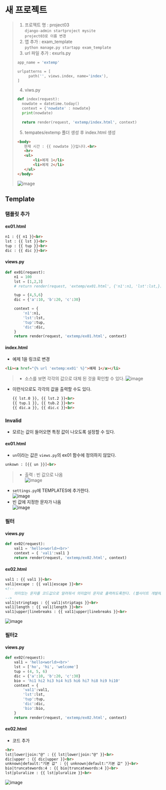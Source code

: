 # 새 프로젝트
> 1. 프로젝트 명 : project03  
    `django-admin startproject mysite`  
    `project03로 이름 변경`  
> 2. 앱 추가 : exam_template  
    `python manage.py startapp exam_template`  
> 3. url 파일 추가 : exurls.py
>   ```python
>   app_name = 'extemp'
>
>   urlpatterns = [
>        path('', views.index, name='index'),
>   ]
>   ```
> 4. viws.py
> ```python
> def index(request):
>   nowdate = datetime.today()
>   context = {'nowdate' : nowdate}
>   print(nowdate)
>   
>   return render(request, 'extemp/index.html', context)
> ```
> 5. tempates/extemp 폴더 생성 후 index.html 생성
>  ```html
> <body>
>     현재 시간 : {{ nowdate }}입니다.<br>
>     <hr>
>     <ul>
>         <li>예제 1</li>
>         <li>예제 2</li>
>     </ul>
> </body>
> ```
> ![image](https://user-images.githubusercontent.com/79209568/118917567-2303f300-b96c-11eb-8aa3-839e55a8a23e.png)

## Template
### 탬플릿 추가
#### ex01.html
```html
n1 : {{ n1 }}<br>
lst : {{ lst }}<br>
tup : {{ tup }}<br>
dic : {{ dic }}<br>
```
#### views.py
```python
def ex01(request):
    n1 = 100
    lst = [1,2,3]
    # return render(request, 'extemp/ex01.html', {'n1':n1, 'lst':lst,})

    tup = {4,5,6}
    dic = {'a':10, 'b':20, 'c':30}

    context = {
        'n1':n1,
        'lst':lst,
        'tup':tup,
        'dic':dic,
    }
    return render(request, 'extemp/ex01.html', context)
```
#### index.html
* 예제 1을 링크로 변경
```html
<li><a href="{% url 'extemp:ex01' %}">예제 1</a></li>
```
> * 소스를 보면 각각의 값으로 대체 된 것을 확인할 수 있다.
> ![image](https://user-images.githubusercontent.com/79209568/118920487-7af12880-b971-11eb-9987-b7cdc612b863.png)

* 이런식으로도 각각의 값을 출력할 수도 있다.
  ```html
  {{ lst.0 }}, {{ lst.2 }}<br>
  {{ tup.1 }}, {{ tub.2 }}<br>
  {{ dic.a }}, {{ dic.c }}<br>
  ```
### Invalid
* 모르는 값이 들어오면 특정 값이 나오도록 설정할 수 있다.
#### ex01.html
* `un`이라는 값은 `views.py`의 ex01 함수에 정의하지 않았다.
```html
unkown : [{{ un }}]<br>
```
> * 출력 : 빈 값으로 나옴  
> ![image](https://user-images.githubusercontent.com/79209568/118921653-7e85af00-b973-11eb-9b4c-c23fa8791348.png)
* `settings.py`에 TEMPLATES에 추가한다.  
  ![image](https://user-images.githubusercontent.com/79209568/118922142-72e6b800-b974-11eb-9fde-afaf836f4270.png)
* 빈 값에 지정한 문자가 나옴  
  ![image](https://user-images.githubusercontent.com/79209568/118922168-7f6b1080-b974-11eb-9788-c83157c0ca53.png)

### 필터
#### views.py
```python
def ex02(request):
    val1 = 'hello<world><br>'
    context = { 'val1':val1 }
    return render(request, 'extemp/ex02.html', context)
```
#### ex02.html
```html
val1 : {{ val1 }}<br>
val1|excape : {{ val1|escape }}<br> 
<!-- 
    의미있는 문자를 코드값으로 알려줘서 의미없이 문자로 출력하도록한다. (웹사이트 개발에 해석되지 않도록 하는 것)
-->
val1|stringtags : {{ val1|striptags }}<br>
val1|length : {{ val1|length }}<br>
val1|upper|linebreaks : {{ val1|upper|linebreaks }}<br>
```
![image](https://user-images.githubusercontent.com/79209568/118923184-213f2d00-b976-11eb-898e-af287a26dd90.png)

### 필터2
#### views.py
```python
def ex02(request):
    val1 = 'hello<world><br>'
    lst = ['ho', 'hi', 'welcome']
    tup = (4, 5, 6)
    dic = {'a':10, 'b':20, 'c':30}
    bio = 'hi1 hi2 hi3 hi4 hi5 hi6 hi7 hi8 hi9 hi10'
    context = { 
        'val1':val1,
        'lst':lst,
        'tup':tup,
        'dic':dic,
        'bio':bio,
    }
    return render(request, 'extemp/ex02.html', context)
```
#### ex02.html
* 코드 추가
```html
<hr>
lst|lower|join:"@" : {{ lst|lower|join:"@" }}<br>
dic|upper : {{ dic|upper }}<br>
unknown|default:"기본 값" : {{ unknown|default:"기본 값" }}<br>
bio|truncatewords:4 : {{ bio|truncatewords:4 }}<br>
lst|pluralize : {{ lst|pluralize }}<br>
```
![image](https://user-images.githubusercontent.com/79209568/118923604-bfcb8e00-b976-11eb-9972-d294a716b37b.png)
